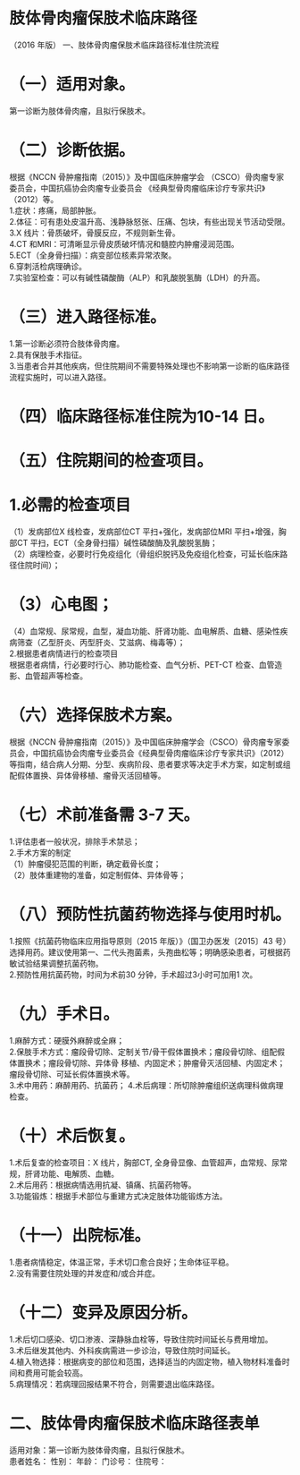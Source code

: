 # 肢体骨肉瘤保肢术临床路径  
（2016 年版） 一、肢体骨肉瘤保肢术临床路径标准住院流程  
# （一）适用对象。  
第一诊断为肢体骨肉瘤，且拟行保肢术。  
# （二）诊断依据。  
根据《NCCN 骨肿瘤指南（2015）》及中国临床肿瘤学会
（CSCO）骨肉瘤专家委员会，中国抗癌协会肉瘤专业委员会
《经典型骨肉瘤临床诊疗专家共识》（2012）等。  
1.症状：疼痛，局部肿胀。  
2.体征：可有患处皮温升高、浅静脉怒张、压痛、包块，有些出现关节活动受限。  
3.X 线片：骨质破坏，骨膜反应，不规则新生骨。  
4.CT 和MRI：可清晰显示骨皮质破坏情况和髓腔内肿瘤浸润范围。  
5.ECT（全身骨扫描）：病变部位核素异常浓聚。  
6.穿刺活检病理确诊。  
7.实验室检查：可以有碱性磷酸酶（ALP）和乳酸脱氢酶（LDH）的升高。  
# （三）进入路径标准。  
1.第一诊断必须符合肢体骨肉瘤。  
2.具有保肢手术指征。  
3.当患者合并其他疾病，但住院期间不需要特殊处理也不影响第一诊断的临床路径流程实施时，可以进入路径。  
# （四）临床路径标准住院为10-14 日。  
# （五）住院期间的检查项目。  
# 1.必需的检查项目  
（1）发病部位X 线检查，发病部位CT 平扫$+$强化，发病部位MRI 平扫$+$增强，胸部CT 平扫，ECT（全身骨扫描）碱性磷酸酶及乳酸脱氢酶；  
（2）病理检查，必要时行免疫组化（骨组织脱钙及免疫组化检查，可延长临床路径住院时间）；  
# （3）心电图；  
（4）血常规、尿常规，血型，凝血功能、肝肾功能、血电解质、血糖、感染性疾病筛查（乙型肝炎、丙型肝炎、艾滋病、梅毒等）；  
2.根据患者病情进行的检查项目  
根据患者病情，行必要时行心、肺功能检查、血气分析、PET-CT 检查、血管造影、血管超声等检查。  
# （六）选择保肢术方案。  
根据《NCCN 骨肿瘤指南（2015）》及中国临床肿瘤学会（CSCO）骨肉瘤专家委员会，中国抗癌协会肉瘤专业委员会《经典型骨肉瘤临床诊疗专家共识》（2012）等指南，结合病人分期、分型、疾病阶段、患者要求等决定手术方案，如定制或组配假体置换、异体骨移植、瘤骨灭活回植等。  
# （七）术前准备需 3-7 天。  
1.评估患者一般状况，排除手术禁忌；  
2.手术方案的制定  
（1）肿瘤侵犯范围的判断，确定截骨长度；  
（2）肢体重建物的准备，如定制假体、异体骨等；  
# （八）预防性抗菌药物选择与使用时机。  
1.按照《抗菌药物临床应用指导原则（2015 年版）》（国卫办医发〔2015〕43 号）选择用药。建议使用第一、二代头孢菌素，头孢曲松等；明确感染患者，可根据药敏试验结果调整抗菌药物。  
2.预防性用抗菌药物，时间为术前30 分钟，手术超过3小时可加用1 次。  
# （九）手术日。  
1.麻醉方式：硬膜外麻醉或全麻；  
2.保肢手术方式：瘤段骨切除、定制关节/骨干假体置换术；瘤段骨切除、组配假体置换术；瘤段骨切除、异体骨 移植、内固定术；肿瘤骨灭活回植、内固定术；瘤段骨切除、可延长假体置换术等。  
3.术中用药：麻醉用药、抗菌药； 4.术后病理：所切除肿瘤组织送病理科做病理检查。  
# （十）术后恢复。  
1.术后复查的检查项目：X 线片，胸部CT, 全身骨显像、血管超声，血常规、尿常规，肝肾功能、电解质、血糖。  
2.术后用药：根据病情选用抗凝、镇痛、抗菌药物等。  
3.功能锻炼：根据手术部位与重建方式决定肢体功能锻炼方法。  
# （十一）出院标准。  
1.患者病情稳定，体温正常，手术切口愈合良好；生命体征平稳。  
2.没有需要住院处理的并发症和/或合并症。  
# （十二）变异及原因分析。  
1.术后切口感染、切口渗液、深静脉血栓等，导致住院时间延长与费用增加。  
3.术后继发其他内、外科疾病需进一步诊治，导致住院时间延长。  
4.植入物选择：根据病变的部位和范围，选择适当的内固定物，植入物材料准备时间和费用可能会较高。  
5.病理情况：若病理回报结果不符合，则需要退出临床路径。  
# 二、肢体骨肉瘤保肢术临床路径表单  
适用对象：第一诊断为肢体骨肉瘤，且拟行保肢术。  
患者姓名：         性别：      年龄：        门诊号：         住院号：  
